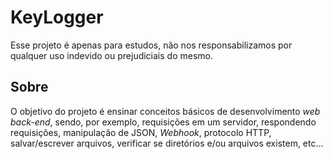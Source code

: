 # KeyLogger

Esse projeto é apenas para estudos, não nos responsabilizamos por qualquer uso indevido ou prejudiciais do mesmo.

## Sobre

O objetivo do projeto é ensinar conceitos básicos de desenvolvimento *web back-end*, sendo, por exemplo, requisições em um servidor, respondendo requisições, manipulação de JSON, *Webhook*, protocolo HTTP, salvar/escrever arquivos, verificar se diretórios e/ou arquivos existem, etc...
